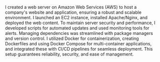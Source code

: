 I created a web server on Amazon Web Services (AWS) to host a company's website and application, ensuring a robust and scalable environment. I launched an EC2 instance, installed Apache/Nginx, and deployed the web content. To maintain server security and performance, I developed scripts for automated updates and used monitoring tools for alerts. Managing dependencies was streamlined with package managers and version control. I utilized Docker for containerization, creating Dockerfiles and using Docker Compose for multi-container applications, and integrated these with CI/CD pipelines for seamless deployment. This setup guarantees reliability, security, and ease of management.
